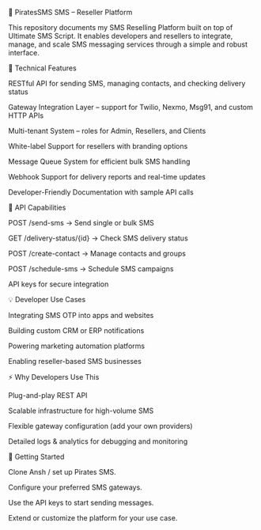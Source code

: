 📱 PiratesSMS SMS – Reseller Platform

This repository documents my SMS Reselling Platform built on top of Ultimate SMS Script.
It enables developers and resellers to integrate, manage, and scale SMS messaging services through a simple and robust interface.

🔧 Technical Features

RESTful API for sending SMS, managing contacts, and checking delivery status

Gateway Integration Layer – support for Twilio, Nexmo, Msg91, and custom HTTP APIs

Multi-tenant System – roles for Admin, Resellers, and Clients

White-label Support for resellers with branding options

Message Queue System for efficient bulk SMS handling

Webhook Support for delivery reports and real-time updates

Developer-Friendly Documentation with sample API calls

📡 API Capabilities

POST /send-sms → Send single or bulk SMS

GET /delivery-status/{id} → Check SMS delivery status

POST /create-contact → Manage contacts and groups

POST /schedule-sms → Schedule SMS campaigns

API keys for secure integration

💡 Developer Use Cases

Integrating SMS OTP into apps and websites

Building custom CRM or ERP notifications

Powering marketing automation platforms

Enabling reseller-based SMS businesses

⚡ Why Developers Use This

Plug-and-play REST API

Scalable infrastructure for high-volume SMS

Flexible gateway configuration (add your own providers)

Detailed logs & analytics for debugging and monitoring

🚀 Getting Started

Clone Ansh / set up Pirates SMS.

Configure your preferred SMS gateways.

Use the API keys to start sending messages.

Extend or customize the platform for your use case.
